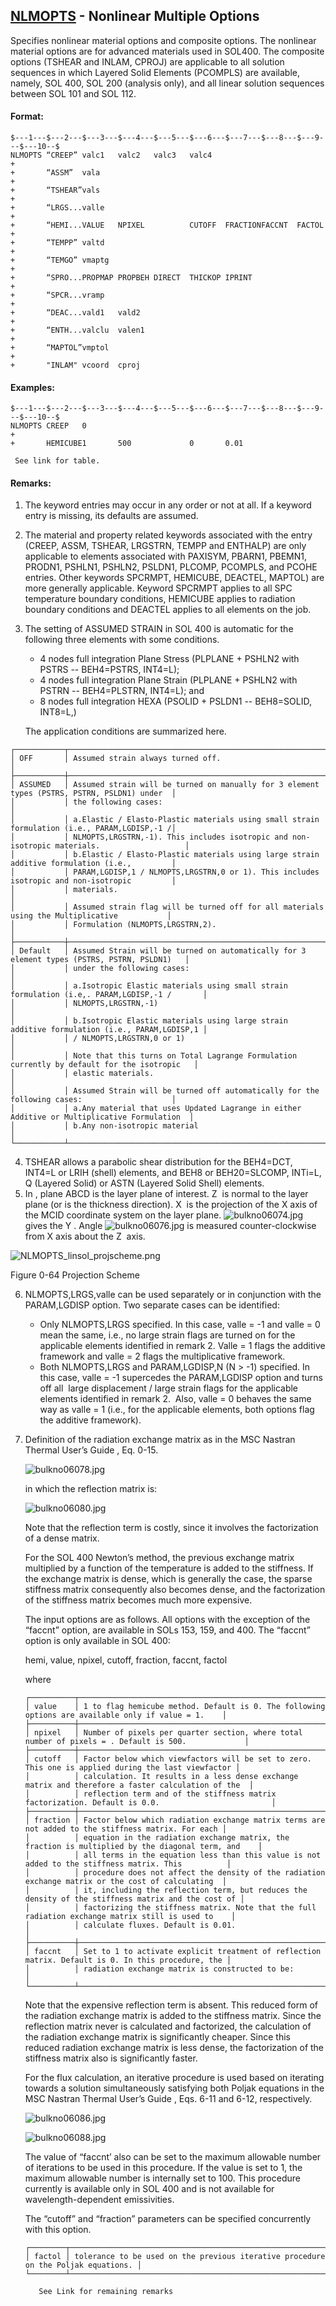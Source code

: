## [NLMOPTS](https://help.hexagonmi.com/bundle/MSC_Nastran_2022.4/page/Nastran_Combined_Book/qrg/bulkno/TOC.NLMOPTS.xhtml) - Nonlinear Multiple Options

Specifies nonlinear material options and composite options. The nonlinear material options are for advanced materials used in SOL400. The composite options (TSHEAR and INLAM, CPROJ) are applicable to all solution sequences in which Layered Solid Elements (PCOMPLS) are available, namely, SOL 400, SOL 200 (analysis only), and all linear solution sequences between SOL 101 and SOL 112.

#### Format:

```nastran
$---1---$---2---$---3---$---4---$---5---$---6---$---7---$---8---$---9---$---10--$
NLMOPTS “CREEP” valc1   valc2   valc3   valc4                           +       
+       “ASSM”  vala                                                    +       
+       “TSHEAR”vals                                                    +       
+       “LRGS...valle                                                   +       
+       “HEMI...VALUE   NPIXEL          CUTOFF  FRACTIONFACCNT  FACTOL  +       
+       “TEMPP” valtd                                                   +       
+       “TEMGO” vmaptg                                                  +       
+       “SPRO...PROPMAP PROPBEH DIRECT  THICKOP IPRINT                  +       
+       “SPCR...vramp                                                   +       
+       “DEAC...vald1   vald2                                           +       
+       “ENTH...valclu  valen1                                          +       
+       “MAPTOL”vmptol                                                  +       
+       "INLAM" vcoord  cproj                                                   
```

#### Examples:

```nastran
$---1---$---2---$---3---$---4---$---5---$---6---$---7---$---8---$---9---$---10--$
NLMOPTS CREEP   0                                                       +       
+       HEMICUBE1       500             0       0.01                            
```

     See link for table.

#### Remarks:

1. The keyword entries may occur in any order or not at all. If a keyword entry is missing, its defaults are assumed.
2. The material and property related keywords associated with the entry (CREEP, ASSM, TSHEAR, LRGSTRN, TEMPP and ENTHALP) are only applicable to elements associated with PAXISYM, PBARN1, PBEMN1, PRODN1, PSHLN1, PSHLN2, PSLDN1, PLCOMP, PCOMPLS, and PCOHE entries. Other keywords SPCRMPT, HEMICUBE, DEACTEL, MAPTOL) are more generally applicable. Keyword SPCRMPT applies to all SPC temperature boundary conditions, HEMICUBE applies to radiation boundary conditions and DEACTEL applies to all elements on the job.
3. The setting of ASSUMED STRAIN in SOL 400 is automatic for the following three elements with some conditions.
     - 4 nodes full integration Plane Stress (PLPLANE + PSHLN2 with PSTRS -- BEH4=PSTRS, INT4=L);
     - 4 nodes full integration Plane Strain (PLPLANE + PSHLN2 with PSTRN -- BEH4=PLSTRN, INT4=L); and
     - 8 nodes full integration HEXA (PSOLID + PSLDN1 -- BEH8=SOLID, INT8=L,)

     The application conditions are summarized here.

```text
┌───────────┬─────────────────────────────────────────────────────────────────────────────────────────────┐
│ OFF       │ Assumed strain always turned off.                                                           │
├───────────┼─────────────────────────────────────────────────────────────────────────────────────────────┤
│ ASSUMED   │ Assumed strain will be turned on manually for 3 element types (PSTRS, PSTRN, PSLDN1) under  │
│           │ the following cases:                                                                        │
│           │ a.Elastic / Elasto-Plastic materials using small strain formulation (i.e., PARAM,LGDISP,-1 /│
│           │ NLMOPTS,LRGSTRN,-1). This includes isotropic and non-isotropic materials.                   │
│           │ b.Elastic / Elasto-Plastic materials using large strain additive formulation (i.e.,         │
│           │ PARAM,LGDISP,1 / NLMOPTS,LRGSTRN,0 or 1). This includes isotropic and non-isotropic         │
│           │ materials.                                                                                  │
│           │ Assumed strain flag will be turned off for all materials using the Multiplicative           │
│           │ Formulation (NLMOPTS,LRGSTRN,2).                                                            │
├───────────┼─────────────────────────────────────────────────────────────────────────────────────────────┤
│ Default   │ Assumed Strain will be turned on automatically for 3 element types (PSTRS, PSTRN, PSLDN1)   │
│           │ under the following cases:                                                                  │
│           │ a.Isotropic Elastic materials using small strain formulation (i.e,. PARAM,LGDISP,-1 /       │
│           │ NLMOPTS,LRGSTRN,-1)                                                                         │
│           │ b.Isotropic Elastic materials using large strain additive formulation (i.e., PARAM,LGDISP,1 │
│           │ / NLMOPTS,LRGSTRN,0 or 1)                                                                   │
│           │ Note that this turns on Total Lagrange Formulation currently by default for the isotropic   │
│           │ elastic materials.                                                                          │
│           │ Assumed Strain will be turned off automatically for the following cases:                    │
│           │ a.Any material that uses Updated Lagrange in either Additive or Multiplicative Formulation  │
│           │ b.Any non-isotropic material                                                                │
└───────────┴─────────────────────────────────────────────────────────────────────────────────────────────┘
```

4. TSHEAR allows a parabolic shear distribution for the BEH4=DCT, INT4=L or LRIH (shell) elements, and BEH8 or BEH20=SLCOMP, INTi=L, Q (Layered Solid) or ASTN (Layered Solid Shell) elements.
5. In  , plane ABCD is the layer plane of interest. Z  is normal to the layer plane (or is the thickness direction). X  is the projection of the X axis of the MCID coordinate system on the layer plane.  ![bulkno06074.jpg](https://help-be.hexagonmi.com/bundle/MSC_Nastran_2022.4/page/Nastran_Combined_Book/qrg/bulkno/../../../assets/bulkno06074.jpg?_LANG=enus)  gives the Y . Angle  ![bulkno06076.jpg](https://help-be.hexagonmi.com/bundle/MSC_Nastran_2022.4/page/Nastran_Combined_Book/qrg/bulkno/../../../assets/bulkno06076.jpg?_LANG=enus)  is measured counter-clockwise from X  axis about the Z  axis.

![NLMOPTS_linsol_projscheme.png](https://help-be.hexagonmi.com/bundle/MSC_Nastran_2022.4/page/Nastran_Combined_Book/qrg/bulkno/../../../assets/NLMOPTS_linsol_projscheme.png?_LANG=enus)

Figure 0-64   Projection Scheme

6. NLMOPTS,LRGS,valle can be used separately or in conjunction with the PARAM,LGDISP option. Two separate cases can be identified:
     - Only NLMOPTS,LRGS specified. In this case, valle = -1 and valle = 0 mean the same, i.e., no large strain flags are turned on for the applicable elements identified in remark 2. Valle = 1 flags the additive framework and valle = 2 flags the multiplicative framework.
     - Both NLMOPTS,LRGS and PARAM,LGDISP,N (N > -1) specified. In this case, valle = -1 supercedes the PARAM,LGDISP option and turns off all  large displacement / large strain flags for the applicable elements identified in remark 2.  Also, valle = 0 behaves the same way as valle = 1 (i.e., for the applicable elements, both options flag the additive framework).
7. Definition of the radiation exchange matrix as in the  MSC Nastran Thermal User’s Guide , Eq. 0-15.

     ![bulkno06078.jpg](https://help-be.hexagonmi.com/bundle/MSC_Nastran_2022.4/page/Nastran_Combined_Book/qrg/bulkno/../../../assets/bulkno06078.jpg?_LANG=enus)  

     in which the reflection matrix is:

     ![bulkno06080.jpg](https://help-be.hexagonmi.com/bundle/MSC_Nastran_2022.4/page/Nastran_Combined_Book/qrg/bulkno/../../../assets/bulkno06080.jpg?_LANG=enus)  

     Note that the reflection term is costly, since it involves the factorization of a dense matrix.

     For the SOL 400 Newton’s method, the previous exchange matrix multiplied by a function of the temperature is added to the stiffness. If the exchange matrix is dense, which is generally the case, the sparse stiffness matrix consequently also becomes dense, and the factorization of the stiffness matrix becomes much more expensive.

     The input options are as follows. All options with the exception of the “faccnt” option, are available in SOLs 153, 159, and 400. The “faccnt” option is only available in SOL 400:

     hemi, value, npixel, cutoff, fraction, faccnt, factol

     where

     ```text
     ┌──────────┬────────────────────────────────────────────────────────────────────────────────────────────────────┐
     │ value    │ 1 to flag hemicube method. Default is 0. The following options are available only if value = 1.    │
     ├──────────┼────────────────────────────────────────────────────────────────────────────────────────────────────┤
     │ npixel   │ Number of pixels per quarter section, where total number of pixels = . Default is 500.             │
     ├──────────┼────────────────────────────────────────────────────────────────────────────────────────────────────┤
     │ cutoff   │ Factor below which viewfactors will be set to zero. This one is applied during the last viewfactor │
     │          │ calculation. It results in a less dense exchange matrix and therefore a faster calculation of the  │
     │          │ reflection term and of the stiffness matrix factorization. Default is 0.0.                         │
     ├──────────┼────────────────────────────────────────────────────────────────────────────────────────────────────┤
     │ fraction │ Factor below which radiation exchange matrix terms are not added to the stiffness matrix. For each │
     │          │ equation in the radiation exchange matrix, the fraction is multiplied by the diagonal term, and    │
     │          │ all terms in the equation less than this value is not added to the stiffness matrix. This          │
     │          │ procedure does not affect the density of the radiation exchange matrix or the cost of calculating  │
     │          │ it, including the reflection term, but reduces the density of the stiffness matrix and the cost of │
     │          │ factorizing the stiffness matrix. Note that the full radiation exchange matrix still is used to    │
     │          │ calculate fluxes. Default is 0.01.                                                                 │
     ├──────────┼────────────────────────────────────────────────────────────────────────────────────────────────────┤
     │ faccnt   │ Set to 1 to activate explicit treatment of reflection matrix. Default is 0. In this procedure, the │
     │          │ radiation exchange matrix is constructed to be:                                                    │
     └──────────┴────────────────────────────────────────────────────────────────────────────────────────────────────┘
     ```

     Note that the expensive reflection term is absent. This reduced form of the radiation exchange matrix is added to the stiffness matrix. Since the reflection matrix never is calculated and factorized, the calculation of the radiation exchange matrix is significantly cheaper. Since this reduced radiation exchange matrix is less dense, the factorization of the stiffness matrix also is significantly faster.

     For the flux calculation, an iterative procedure is used based on iterating towards a solution simultaneously satisfying both Poljak equations in the  MSC Nastran Thermal User’s Guide , Eqs. 6-11 and 6-12, respectively.

     ![bulkno06086.jpg](https://help-be.hexagonmi.com/bundle/MSC_Nastran_2022.4/page/Nastran_Combined_Book/qrg/bulkno/../../../assets/bulkno06086.jpg?_LANG=enus) 
 
     ![bulkno06088.jpg](https://help-be.hexagonmi.com/bundle/MSC_Nastran_2022.4/page/Nastran_Combined_Book/qrg/bulkno/../../../assets/bulkno06088.jpg?_LANG=enus)  

     The value of “faccnt’ also can be set to the maximum allowable number of iterations to be used in this procedure. If the value is set to 1, the maximum allowable number is internally set to 100. This procedure currently is available only in SOL 400 and is not available for wavelength-dependent emissivities.

     The “cutoff” and “fraction” parameters can be specified concurrently with this option.

     ```text
     ┌────────┬───────────────────────────────────────────────────────────────────────────────────┐
     │ factol │ tolerance to be used on the previous iterative procedure on the Poljak equations. │
     └────────┴───────────────────────────────────────────────────────────────────────────────────┘
     ```

          See Link for remaining remarks